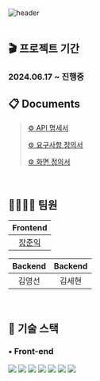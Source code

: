 # 


![header](https://capsule-render.vercel.app/api?type=waving&color=FFE6DE&height=150&section=footer&text=Lifediary&fontAlign=50&fontAlignY=75&fontColor=F5F8FF&fontSize=35&descAlign=92&descAlignY=7&descSize=102)
  <br/><br/>

## 🎬 프로젝트 기간  
<h3>2024.06.17 ~ 진행중</h3>


## :clipboard: Documents
> [⚙️ API 명세서](https://www.notion.so/stageus/API-65160e0a154c496898ed2ba6e5fe5f4f)
> 
> [⚙️ 요구사항 정의서](https://docs.google.com/spreadsheets/d/1X0wucMNIiP-2EpdakdUEjhG5WlXXucFnvNjtkSiCp2E/edit?gid=0#gid=0)
>
> [⚙️ 화면 정의서](https://www.figma.com/design/C0LrHGATvwKuYDZFdN8net/%EC%9D%B8%EC%83%9D%EC%9D%BC%EA%B8%B0-%ED%94%84%EB%A1%9C%EC%A0%9D%ED%8A%B8?node-id=143-5402&t=yj6F5puDeDhqc1Qc-0)

<br/>

## 👨‍👨‍👧‍👧 팀원

|Frontend|
| :---: |
|[장준익](https://github.com/JangIkIk)

|Backend|Backend|
| :---: | :---: |
|김영선|김세현|

<br/>


## 💪 기술 스택

### • Front-end

<img src="https://img.shields.io/badge/react-61DAFB?style=for-the-badge&logo=react&logoColor=black">
<img src="https://img.shields.io/badge/Vite-09D3AC?style=for-the-badge&logo=Create React App&logoColor=white"> 
<img src="https://img.shields.io/badge/styled components-DB7093?style=for-the-badge&logo=styled-components&logoColor=white">
<img src="https://img.shields.io/badge/React Router-CA4245?style=for-the-badge&logo=React Router&logoColor=white"> <img src="https://img.shields.io/badge/Javascript-F7DF1E?style=for-the-badge&logo=JavaScript&logoColor=black"> <img src="https://img.shields.io/badge/HTML-E34F26?style=for-the-badge&logo=HTML5&logoColor=white"> <img src="https://img.shields.io/badge/CSS-1572B6?style=for-the-badge&logo=CSS3&logoColor=white">